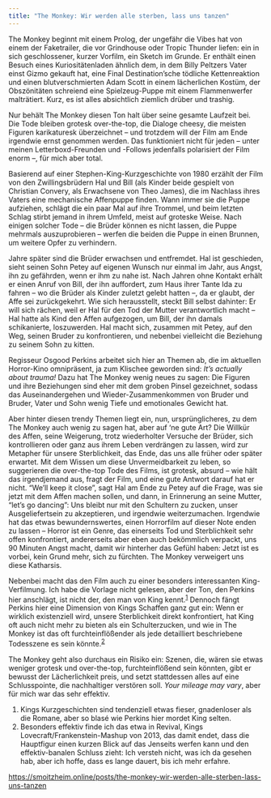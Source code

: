 ```yaml
---
title: "The Monkey: Wir werden alle sterben, lass uns tanzen"
---
```


<div class="trix-content">The Monkey beginnt mit einem Prolog, der ungefähr die Vibes hat von einem der Faketrailer, die vor Grindhouse oder Tropic Thunder liefen: ein in sich geschlossener, kurzer Vorfilm, ein Sketch im Grunde. Er enthält einen Besuch eines Kuriositätenladen ähnlich dem, in dem Billy Peltzers Vater einst Gizmo gekauft hat, eine Final Destination’sche tödliche Kettenreaktion und einen blutverschmierten Adam Scott in einem lächerlichen Kostüm, der Obszönitäten schreiend eine Spielzeug-Puppe mit einem Flammenwerfer malträtiert. Kurz, es ist alles absichtlich ziemlich drüber und trashig.

Nur behält The Monkey diesen Ton halt über seine gesamte Laufzeit bei. Die Tode bleiben grotesk over-the-top, die Dialoge cheesy, die meisten Figuren karikaturesk überzeichnet – und trotzdem will der Film am Ende irgendwie ernst genommen werden. Das funktioniert nicht für jeden – unter meinen Letterboxd-Freunden und -Follows jedenfalls polarisiert der Film enorm –, für mich aber total.

Basierend auf einer Stephen-King-Kurzgeschichte von 1980 erzählt der Film von den Zwillingsbrüdern Hal und Bill (als Kinder beide gespielt von Christian Convery, als Erwachsene von Theo James), die im Nachlass ihres Vaters eine mechanische Affenpuppe finden. Wann immer sie die Puppe aufziehen, schlägt die ein paar Mal auf ihre Trommel, und beim letzten Schlag stirbt jemand in ihrem Umfeld, meist auf groteske Weise. Nach einigen solcher Tode – die Brüder können es nicht lassen, die Puppe mehrmals auszuprobieren – werfen die beiden die Puppe in einen Brunnen, um weitere Opfer zu verhindern.

Jahre später sind die Brüder erwachsen und entfremdet. Hal ist geschieden, sieht seinen Sohn Petey auf eigenen Wunsch nur einmal im Jahr, aus Angst, ihn zu gefährden, wenn er ihm zu nahe ist. Nach Jahren ohne Kontakt erhält er einen Anruf von Bill, der ihn auffordert, zum Haus ihrer Tante Ida zu fahren – wo die Brüder als Kinder zuletzt gelebt hatten –, da er glaubt, der Affe sei zurückgekehrt. Wie sich herausstellt, steckt Bill selbst dahinter: Er will sich rächen, weil er Hal für den Tod der Mutter verantwortlich macht – Hal hatte als Kind den Affen aufgezogen, um Bill, der ihn damals schikanierte, loszuwerden. Hal macht sich, zusammen mit Petey, auf den Weg, seinen Bruder zu konfrontieren, und nebenbei vielleicht die Beziehung zu seinem Sohn zu kitten.

Regisseur Osgood Perkins arbeitet sich hier an Themen ab, die im aktuellen Horror-Kino omnipräsent, ja zum Klischee geworden sind: *It’s actually about trauma!* Dazu hat The Monkey wenig neues zu sagen: Die Figuren und ihre Beziehungen sind eher mit dem groben Pinsel gezeichnet, sodass das Auseinandergehen und Wieder-Zusammenkommen von Bruder und Bruder, Vater und Sohn wenig Tiefe und emotionales Gewicht hat.

Aber hinter diesen trendy Themen liegt ein, nun, ursprünglicheres, zu dem The Monkey auch wenig zu sagen hat, aber auf ‘ne gute Art? Die Willkür des Affen, seine Weigerung, trotz wiederholter Versuche der Brüder, sich kontrollieren oder ganz aus ihrem Leben verdrängen zu lassen, wird zur Metapher für unsere Sterblichkeit, das Ende, das uns alle früher oder später erwartet. Mit dem Wissen um diese Unvermeidbarkeit zu leben, so suggerieren die over-the-top Tode des Films, ist grotesk, absurd – wie hält das irgendjemand aus, fragt der Film, und eine gute Antwort darauf hat er nicht. “We’ll keep it close”, sagt Hal am Ende zu Petey auf die Frage, was sie jetzt mit dem Affen machen sollen, und dann, in Erinnerung an seine Mutter, “let’s go dancing”: Uns bleibt nur mit den Schultern zu zucken, unser Ausgeliefertsein zu akzeptieren, und irgendwie weiterzumachen. Irgendwie hat das etwas bewundernswertes, einen Horrorfilm auf dieser Note enden zu lassen – Horror ist ein Genre, das einerseits Tod und Sterblichkeit sehr offen konfrontiert, andererseits aber eben auch bekömmlich verpackt, uns 90 Minuten Angst macht, damit wir hinterher das Gefühl haben: Jetzt ist es vorbei, kein Grund mehr, sich zu fürchten. The Monkey verweigert uns diese Katharsis.

Nebenbei macht das den Film auch zu einer besonders interessanten King-Verfilmung. Ich habe die Vorlage nicht gelesen, aber der Ton, den Perkins hier anschlägt, ist nicht der, den man von King kennt.<sup id="fnref:1">[1](#fn:1)</sup> Dennoch fängt Perkins hier eine Dimension von Kings Schaffen ganz gut ein: Wenn er wirklich existenziell wird, unsere Sterblichkeit direkt konfrontiert, hat King oft auch nicht mehr zu bieten als ein Schulterzucken, und wie in The Monkey ist das oft furchteinflößender als jede detailliert beschriebene Todesszene es sein könnte.<sup id="fnref:2">[2](#fn:2)</sup>

The Monkey geht also durchaus ein Risiko ein: Szenen, die, wären sie etwas weniger grotesk und over-the-top, furchteinflößend sein könnten, gibt er bewusst der Lächerlichkeit preis, und setzt stattdessen alles auf eine Schlusspointe, die nachhaltiger verstören soll. *Your mileage may vary*, aber für mich war das sehr effektiv.

1. Kings Kurzgeschichten sind tendenziell etwas fieser, gnadenloser als die Romane, aber so blasé wie Perkins hier mordet King selten.
2. Besonders effektiv finde ich das etwa in Revival, Kings Lovecraft/Frankenstein-Mashup von 2013, das damit endet, dass die Hauptfigur einen kurzen Blick auf das Jenseits werfen kann und den effektiv-banalen Schluss zieht: Ich versteh nicht, was ich da gesehen hab, aber ich hoffe, dass es lange dauert, bis ich mehr erfahre.

</div>

https://smoitzheim.online/posts/the-monkey-wir-werden-alle-sterben-lass-uns-tanzen